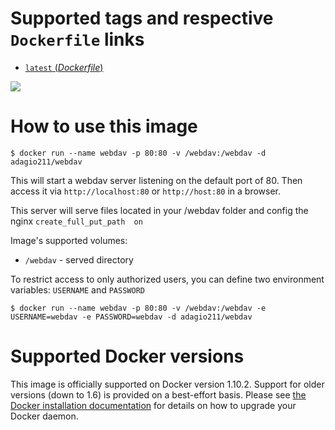 # Supported tags and respective `Dockerfile` links

-	[`latest` (*Dockerfile*)](https://github.com/adagio211/docker-nginx-webdav/blob/master/Dockerfile)

[![](https://badge.imagelayers.io/sashgorokhov/webdav:latest.svg)](https://imagelayers.io/?images=sashgorokhov/webdav:latest 'Get your own badge on imagelayers.io')

# How to use this image

```console
$ docker run --name webdav -p 80:80 -v /webdav:/webdav -d adagio211/webdav
```
This will start a webdav server listening on the default port of 80.
Then access it via `http://localhost:80` or `http://host:80` in a browser.

This server will serve files located in your /webdav folder and config the nginx `create_full_put_path  on`

Image's supported volumes:
- `/webdav` - served directory

To restrict access to only authorized users, you can define two environment variables: `USERNAME` and `PASSWORD`
```console
$ docker run --name webdav -p 80:80 -v /webdav:/webdav -e USERNAME=webdav -e PASSWORD=webdav -d adagio211/webdav
```

# Supported Docker versions

This image is officially supported on Docker version 1.10.2.
Support for older versions (down to 1.6) is provided on a best-effort basis.
Please see [the Docker installation documentation](https://docs.docker.com/installation/) for details on how to upgrade your Docker daemon.
